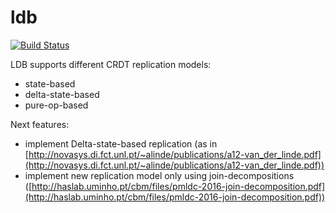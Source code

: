 # ldb

[![Build Status](https://travis-ci.org/vitorenesduarte/ldb.svg?branch=master)](https://travis-ci.org/vitorenesduarte/ldb/)

LDB supports different CRDT replication models:
- state-based
- delta-state-based
- pure-op-based

Next features:
- implement Delta-state-based replication (as in [http://novasys.di.fct.unl.pt/~alinde/publications/a12-van_der_linde.pdf](http://novasys.di.fct.unl.pt/~alinde/publications/a12-van_der_linde.pdf))
- implement new replication model only using join-decompositions ([http://haslab.uminho.pt/cbm/files/pmldc-2016-join-decomposition.pdf](http://haslab.uminho.pt/cbm/files/pmldc-2016-join-decomposition.pdf))
